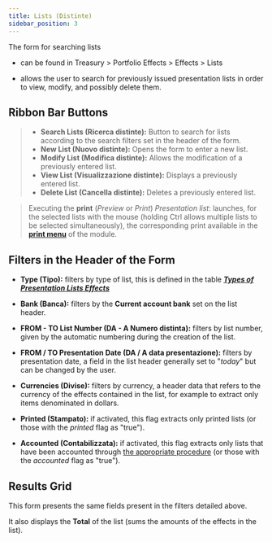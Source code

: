 ```yaml
---
title: Lists (Distinte)
sidebar_position: 3
---
```


The form for searching lists 
- can be found in Treasury > Portfolio Effects > Effects > Lists

- allows the user to search for previously issued presentation lists in order to view, modify, and possibly delete them.


## Ribbon Bar Buttons

> - **Search Lists (Ricerca distinte):** Button to search for lists according to the search filters set in the header of the form.
> - **New List (Nuovo distinte):** Opens the form to enter a new list.
> - **Modify List (Modifica distinte):** Allows the modification of a previously entered list.
> - **View List (Visualizzazione distinte):** Displays a previously entered list.
> - **Delete List (Cancella distinte):** Deletes a previously entered list.

> Executing the **print** (*Preview* or *Print*) *Presentation list*: launches, for the selected lists with the mouse (holding Ctrl allows multiple lists to be selected simultaneously), the corresponding print available in the [**print menu**](/docs/treasury/bills-holding/reports/print-presentation-lists) of the module.

## Filters in the Header of the Form

- **Type (Tipo):** filters by type of list, this is defined in the table [***Types of Presentation Lists Effects***](/docs/configurations/tables/treasury/bills-portfolio-module-tables/bills-list-presentation-types)

- **Bank (Banca):** filters by the **Current account bank** set on the list header.

- **FROM - TO List Number (DA - A Numero distinta):** filters by list number, given by the automatic numbering during the creation of the list.

- **FROM / TO Presentation Date (DA / A data presentazione):** filters by presentation date, a field in the list header generally set to "*today*" but can be changed by the user.

- **Currencies (Divise):** filters by currency, a header data that refers to the currency of the effects contained in the list, for example to extract only items denominated in dollars.

- **Printed (Stampato):** if activated, this flag extracts only printed lists (or those with the *printed* flag as "true").

- **Accounted (Contabilizzata):** if activated, this flag extracts only lists that have been accounted through [the appropriate procedure](/docs/treasury/bills-holding/accounting/lists-accounting) (or those with the *accounted* flag as "true").


## Results Grid

This form presents the same fields present in the filters detailed above.

It also displays the **Total** of the list (sums the amounts of the effects in the list).